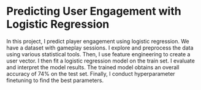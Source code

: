 # Predicting User Engagement with Logistic Regression

In this project, I predict player engagement using logistic regression. 
We have a dataset with gameplay sessions.
I explore and preprocess the data using various statistical tools.
Then, I use feature engineering to create a user vector.
I then fit a logistic regression model on the train set.
I evaluate and interpret the model results.
The trained model obtains an overall accuracy of 74% on the test set.
Finally, I conduct hyperparameter finetuning to find the best parameters.

